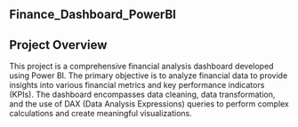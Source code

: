 ## Finance_Dashboard_PowerBI
## Project Overview

This project is a comprehensive financial analysis dashboard developed using Power BI. The primary objective is to analyze financial data to provide insights into various financial metrics and key performance indicators (KPIs). The dashboard encompasses data cleaning, data transformation, and the use of DAX (Data Analysis Expressions) queries to perform complex calculations and create meaningful visualizations.
